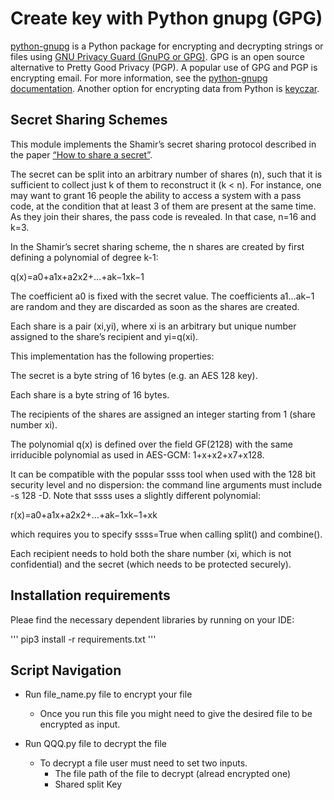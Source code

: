 

# Create key with Python gnupg (GPG)

[python-gnupg](https://code.google.com/archive/p/python-gnupg/) is a Python package for encrypting and decrypting strings or files using [GNU Privacy Guard (GnuPG or GPG)](https://en.wikipedia.org/wiki/GNU_Privacy_Guard). GPG is an open source alternative to Pretty Good Privacy (PGP). A popular use of GPG and PGP is encrypting email. For more information, see the [python-gnupg documentation](https://pythonhosted.org/python-gnupg/). Another option for encrypting data from Python is [keyczar](https://github.com/google/keyczar).

## Secret Sharing Schemes 


This module implements the Shamir’s secret sharing protocol described in the paper [“How to share a secret”](http://citeseerx.ist.psu.edu/viewdoc/download?doi=10.1.1.80.8910&rep=rep1&type=pdf).

The secret can be split into an arbitrary number of shares (n), such that it is sufficient to collect just k of them to reconstruct it (k < n). For instance, one may want to grant 16 people the ability to access a system with a pass code, at the condition that at least 3 of them are present at the same time. As they join their shares, the pass code is revealed. In that case, n=16 and k=3.

In the Shamir’s secret sharing scheme, the n shares are created by first defining a polynomial of degree k-1:

q(x)=a0+a1x+a2x2+…+ak−1xk−1

The coefficient a0 is fixed with the secret value. The coefficients a1…ak−1 are random and they are discarded as soon as the shares are created.

Each share is a pair (xi,yi), where xi is an arbitrary but unique number assigned to the share’s recipient and yi=q(xi).

This implementation has the following properties:

The secret is a byte string of 16 bytes (e.g. an AES 128 key).

Each share is a byte string of 16 bytes.

The recipients of the shares are assigned an integer starting from 1 (share number xi).

The polynomial q(x) is defined over the field GF(2128) with the same irriducible polynomial as used in AES-GCM: 1+x+x2+x7+x128.

It can be compatible with the popular ssss tool when used with the 128 bit security level and no dispersion: the command line arguments must include -s 128 -D. Note that ssss uses a slightly different polynomial:

r(x)=a0+a1x+a2x2+…+ak−1xk−1+xk

which requires you to specify ssss=True when calling split() and combine().

Each recipient needs to hold both the share number (xi, which is not confidential) and the secret (which needs to be protected securely).

## Installation requirements

Pleae find the necessary dependent libraries by running on your IDE: 

''' 
pip3 install -r requirements.txt
'''
## Script Navigation
-   Run file_name.py file to encrypt your file
    -   Once you run this file you might need to give the desired file to be encrypted as input.

-   Run QQQ.py file to decrypt the file
    -   To decrypt a file user must need to set two inputs.
        -   The file path of the file to decrypt (alread encrypted one)
        -   Shared split Key
        


